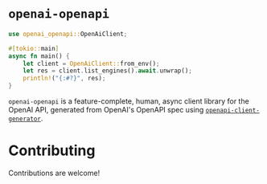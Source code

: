 # `openai-openapi`

```rust
use openai_openapi::OpenAiClient;

#[tokio::main]
async fn main() {
    let client = OpenAiClient::from_env();
    let res = client.list_engines().await.unwrap();
    println!("{:#?}", res);
}
```

`openai-openapi` is a feature-complete, human, async client library for the OpenAI API, generated from OpenAI's OpenAPI spec using [`openapi-client-generator`](https://github.com/kurtbuilds/openapi-client-generator).

# Contributing

Contributions are welcome!